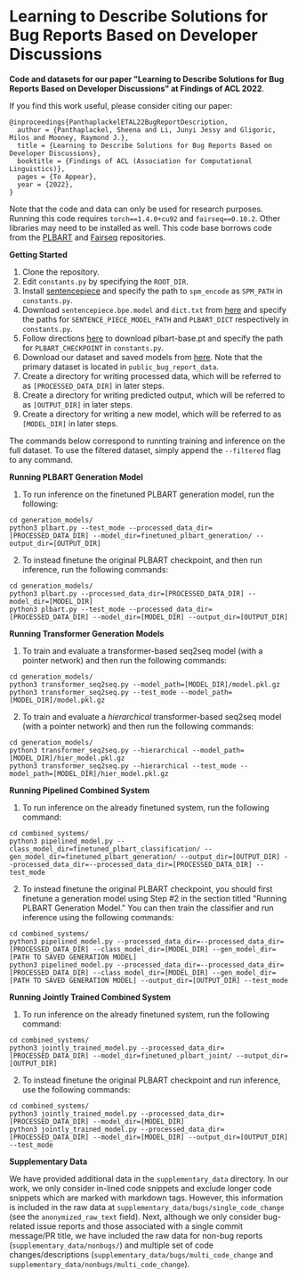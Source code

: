 # Learning to Describe Solutions for Bug Reports Based on Developer Discussions

**Code and datasets for our paper "Learning to Describe Solutions for Bug Reports Based on Developer Discussions" at Findings of ACL 2022**.

If you find this work useful, please consider citing our paper:

```
@inproceedings{PanthaplackelETAL22BugReportDescription,
  author = {Panthaplackel, Sheena and Li, Junyi Jessy and Gligoric, Milos and Mooney, Raymond J.},
  title = {Learning to Describe Solutions for Bug Reports Based on Developer Discussions},
  booktitle = {Findings of ACL (Association for Computational Linguistics)},
  pages = {To Appear},
  year = {2022},
}
```

Note that the code and data can only be used for research purposes. Running this code requires `torch==1.4.0+cu92` and `fairseq==0.10.2`. Other libraries may need to be installed as well. This code base borrows code from the [PLBART](https://github.com/wasiahmad/PLBART) and [Fairseq](https://github.com/pytorch/fairseq) repositories.


**Getting Started**
1. Clone the repository.
2. Edit `constants.py` by specifying the `ROOT_DIR`.
3. Install [sentencepiece](https://github.com/google/sentencepiece) and specify the path to `spm_encode` as `SPM_PATH` in `constants.py`.
4. Download `sentencepiece.bpe.model` and `dict.txt` from [here](https://github.com/wasiahmad/PLBART/tree/main/sentencepiece) and specify the paths for `SENTENCE_PIECE_MODEL_PATH` and `PLBART_DICT` respectively in `constants.py`.
5. Follow directions [here](https://github.com/wasiahmad/PLBART/blob/main/pretrain/download.sh) to download plbart-base.pt and specify the path for `PLBART_CHECKPOINT` in `constants.py`.
6. Download our dataset and saved models from [here](https://drive.google.com/drive/folders/1pirq1EF7UnXpq33Cir3_Sz3l8jv_2kTB?usp=sharing). Note that the primary dataset is located in `public_bug_report_data`.
7. Create a directory for writing processed data, which will be referred to as ``[PROCESSED_DATA_DIR]`` in later steps.
8. Create a directory for writing predicted output, which will be referred to as ``[OUTPUT_DIR]`` in later steps.
9. Create a directory for writing a new model, which will be referred to as ``[MODEL_DIR]`` in later steps.

The commands below correspond to runnting training and inference on the full dataset. To use the filtered dataset, simply append the ``--filtered`` flag to any command.

**Running PLBART Generation Model**
1. To run inference on the finetuned PLBART generation model, run the following:
```
cd generation_models/
python3 plbart.py --test_mode --processed_data_dir=[PROCESSED_DATA_DIR] --model_dir=finetuned_plbart_generation/ --output_dir=[OUTPUT_DIR]
```

2. To instead finetune the original PLBART checkpoint, and then run inference, run the following commands:
```
cd generation_models/
python3 plbart.py --processed_data_dir=[PROCESSED_DATA_DIR] --model_dir=[MODEL_DIR]
python3 plbart.py --test_mode --processed_data_dir=[PROCESSED_DATA_DIR] --model_dir=[MODEL_DIR] --output_dir=[OUTPUT_DIR]
```

**Running Transformer Generation Models**
1. To train and evaluate a transformer-based seq2seq model (with a pointer network) and then run the following commands:
```
cd generation_models/
python3 transformer_seq2seq.py --model_path=[MODEL_DIR]/model.pkl.gz
python3 transformer_seq2seq.py --test_mode --model_path=[MODEL_DIR]/model.pkl.gz
```
2. To train and evaluate a *hierarchical* transformer-based seq2seq model (with a pointer network) and then run the following commands:
```
cd generation_models/
python3 transformer_seq2seq.py --hierarchical --model_path=[MODEL_DIR]/hier_model.pkl.gz
python3 transformer_seq2seq.py --hierarchical --test_mode --model_path=[MODEL_DIR]/hier_model.pkl.gz
```

**Running Pipelined Combined System**
1. To run inference on the already finetuned system, run the following command:
```
cd combined_systems/
python3 pipelined_model.py --class_model_dir=finetuned_plbart_classification/ --gen_model_dir=finetuned_plbart_generation/ --output_dir=[OUTPUT_DIR] --processed_data_dir=--processed_data_dir=[PROCESSED_DATA_DIR] --test_mode 
```
2. To instead finetune the original PLBART checkpoint, you should first finetune a generation model using Step #2 in the section titled "Running PLBART Generation Model." You can then train the classifier and run inference using the following commands:
```
cd combined_systems/
python3 pipelined_model.py --processed_data_dir=--processed_data_dir=[PROCESSED_DATA_DIR] --class_model_dir=[MODEL_DIR] --gen_model_dir=[PATH TO SAVED GENERATION MODEL]
python3 pipelined_model.py --processed_data_dir=--processed_data_dir=[PROCESSED_DATA_DIR] --class_model_dir=[MODEL_DIR] --gen_model_dir=[PATH TO SAVED GENERATION MODEL] --output_dir=[OUTPUT_DIR] --test_mode
```

**Running Jointly Trained Combined System**
1. To run inference on the already finetuned system, run the following command:
```
cd combined_systems/
python3 jointly_trained_model.py --processed_data_dir=[PROCESSED_DATA_DIR] --model_dir=finetuned_plbart_joint/ --output_dir=[OUTPUT_DIR]
```
2. To instead finetune the original PLBART checkpoint and run inference, use the following commands:
```
cd combined_systems/
python3 jointly_trained_model.py --processed_data_dir=[PROCESSED_DATA_DIR] --model_dir=[MODEL_DIR]
python3 jointly_trained_model.py --processed_data_dir=[PROCESSED_DATA_DIR] --model_dir=[MODEL_DIR] --output_dir=[OUTPUT_DIR] --test_mode
```

**Supplementary Data**

We have provided additional data in the `supplementary_data` directory. In our work, we only consider in-lined code snippets and exclude longer code snippets which are marked with markdown tags. However, this information is included in the raw data at `supplementary_data/bugs/single_code_change` (see the `anonymized_raw_text` field). Next, although we only consider bug-related issue reports and those associated with a single commit message/PR title, we have included the raw data for non-bug reports (`supplementary_data/nonbugs/`) and multiple set of code changes/descriptions (`supplementary_data/bugs/multi_code_change` and `supplementary_data/nonbugs/multi_code_change`). 
